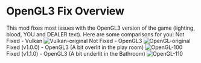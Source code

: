 # OpenGL3 Fix Overview
This mod fixes most issues with the OpenGL3 version of the game (lighting, blood, YOU and DEALER text).
Here are some comparisons for you:
Not Fixed - Vulkan
![Vulkan-original](https://github.com/AGO061/BuckshotRouletteModLoader/assets/64216752/4ae7472a-82cc-4ba0-a40d-33509e2dab28)
Not Fixed - OpenGL3
![OpenGL-original](https://github.com/AGO061/BuckshotRouletteModLoader/assets/64216752/51f259d5-91b1-45ec-8876-65e947b59ed2)
Fixed (v1.0.0) - OpenGL3 (A bit overlit in the play room)
![OpenGL-100](https://github.com/AGO061/BuckshotRouletteModLoader/assets/64216752/55003288-c49f-4dcd-b1db-0eb37ab00b85)
Fixed (v1.1.0) - OpenGL3 (A bit underlit in the Bathroom)
![OpenGL-110](https://github.com/AGO061/BuckshotRouletteModLoader/assets/64216752/396e56df-c61f-4727-92b3-868e59591aaf)
